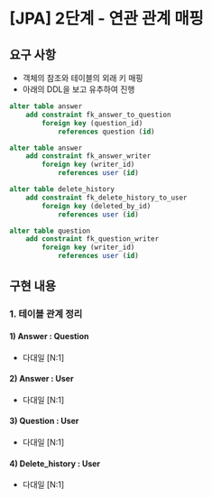 # [JPA] 2단계 - 연관 관계 매핑

## 요구 사항
- 객체의 참조와 테이블의 외래 키 매핑 
- 아래의 DDL을 보고 유추하여 진행


```sql
alter table answer
    add constraint fk_answer_to_question
        foreign key (question_id)
            references question (id)

alter table answer
    add constraint fk_answer_writer
        foreign key (writer_id)
            references user (id)

alter table delete_history
    add constraint fk_delete_history_to_user
        foreign key (deleted_by_id)
            references user (id)

alter table question
    add constraint fk_question_writer
        foreign key (writer_id)
            references user (id)
```

## 구현 내용

### 1. 테이블 관계 정리
#### 1) Answer : Question
- 다대일 [N:1]

#### 2) Answer : User
- 다대일 [N:1]

#### 3) Question : User
- 다대일 [N:1]

#### 4) Delete_history : User
- 다대일 [N:1]

